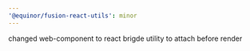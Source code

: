 ```yaml
---
'@equinor/fusion-react-utils': minor
---
```


changed web-component to react brigde utility to attach before render
